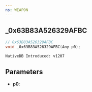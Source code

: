 ```yaml
---
ns: WEAPON
---
```

## _0x63B83A526329AFBC

```c
// 0x63B83A526329AFBC
void _0x63B83A526329AFBC(Any p0);
```

```
NativeDB Introduced: v1207
```

## Parameters
* **p0**:
